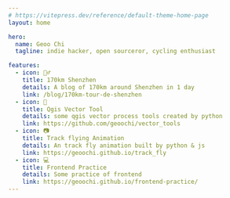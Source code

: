 ```yaml
---
# https://vitepress.dev/reference/default-theme-home-page
layout: home

hero:
  name: Geoo Chi
  tagline: indie hacker, open sourceror, cycling enthusiast

features:
  - icon: 🚴‍♂️
    title: 170km Shenzhen
    details: A blog of 170km around Shenzhen in 1 day
    link: /blog/170km-tour-de-shenzhen
  - icon: 🔨
    title: Qgis Vector Tool
    details: some qgis vector process tools created by python
    link: https://github.com/geoochi/vector_tools
  - icon: 📷
    title: Track flying Animation
    details: An track fly animation built by python & js
    link: https://geoochi.github.io/track_fly
  - icon: 💻
    title: Frontend Practice
    details: Some practice of frontend
    link: https://geoochi.github.io/frontend-practice/
---
```

